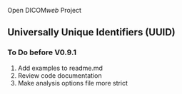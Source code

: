 Open DICOM<em>web</em> Project

## Universally Unique Identifiers (UUID)

### To Do before V0.9.1

1. Add examples to readme.md
2. Review code documentation
3. Make analysis options file more strict
